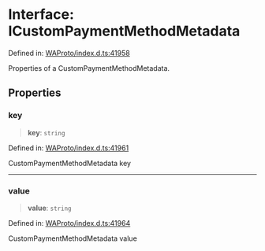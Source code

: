 # Interface: ICustomPaymentMethodMetadata

Defined in: [WAProto/index.d.ts:41958](https://github.com/Fokusdotid/Baileys/blob/c2e37a764497a58082d1525ba2f083f341e3eefa/WAProto/index.d.ts#L41958)

Properties of a CustomPaymentMethodMetadata.

## Properties

### key

> **key**: `string`

Defined in: [WAProto/index.d.ts:41961](https://github.com/Fokusdotid/Baileys/blob/c2e37a764497a58082d1525ba2f083f341e3eefa/WAProto/index.d.ts#L41961)

CustomPaymentMethodMetadata key

***

### value

> **value**: `string`

Defined in: [WAProto/index.d.ts:41964](https://github.com/Fokusdotid/Baileys/blob/c2e37a764497a58082d1525ba2f083f341e3eefa/WAProto/index.d.ts#L41964)

CustomPaymentMethodMetadata value
